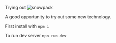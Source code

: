 Trying out ![snowpack](snowpack.dev) 

A good opportunity to try out some new technology.

First install with `npm i`

To run dev server `npn run dev`

